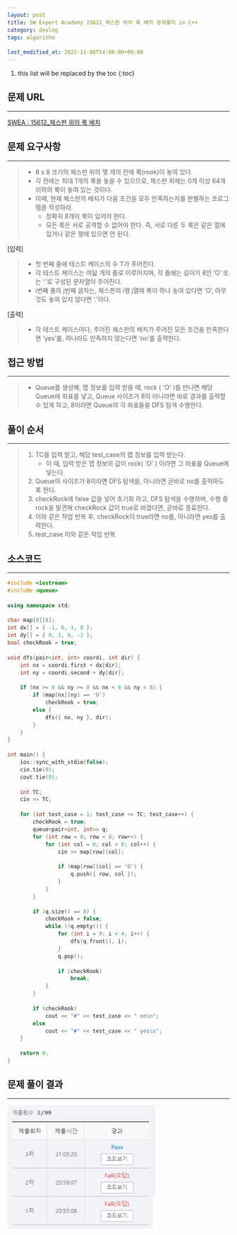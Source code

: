 ```yaml
---
layout: post
title: SW Expert Academy 15612_체스판 위의 룩 배치 문제풀이 in C++
category: devlog
tags: algorithm

last_modified_at: 2022-11-08T14:00:00+09:00
---
```


1. this list will be replaced by the toc
{:toc}

## 문제 URL
---
[SWEA : 15612_체스판 위의 룩 배치](https://swexpertacademy.com/main/code/problem/problemDetail.do?problemLevel=3&contestProbId=AYOBfxwaAXsDFATW&categoryId=AYOBfxwaAXsDFATW&categoryType=CODE&problemTitle=&orderBy=FIRST_REG_DATETIME&selectCodeLang=ALL&select-1=&pageSize=10&pageIndex=1#none)


## 문제 요구사항
---
> + 8 x 8 크기의 체스판 위의 몇 개의 칸에 룩(rook)이 놓여 있다. 
> + 각 칸에는 최대 1개의 룩을 놓을 수 있으므로, 체스판 위에는 0개 이상 64개 이하의 룩이 놓여 있는 것이다.
> + 이때, 현재 체스판의 배치가 다음 조건을 모두 만족하는지를 판별하는 프로그램을 작성하라.
>     - 정확히 8개의 룩이 있어야 한다.
>     - 모든 룩은 서로 공격할 수 없어야 한다. 즉, 서로 다른 두 룩은 같은 열에 있거나 같은 행에 있으면 안 된다.

[입력]
> + 첫 번째 줄에 테스트 케이스의 수 T가 주어진다.
> + 각 테스트 케이스는 여덟 개의 줄로 이루어지며, 각 줄에는 길이가 8인 ‘O’ 또는 ‘.’로 구성된 문자열이 주어진다. 
> + i번째 줄의 j번째 글자는, 체스판의 i행 j열에 룩이 하나 놓여 있다면 ‘O’, 아무것도 놓여 있지 않다면 ‘.’이다.

[출력]
> + 각 테스트 케이스마다, 주어진 체스판의 배치가 주어진 모든 조건을 만족한다면 ‘yes’를, 하나라도 만족하지 않는다면 ‘no’를 출력한다.


## 접근 방법
---
> + Queue를 생성해, 맵 정보를 입력 받을 때, rock ( 'O' )를 만나면 해당 Queue에 좌표를 넣고, Queue 사이즈가 8이 아니라면 바로 결과를 출력할 수 있게 하고, 8이라면 Queue의 각 좌표들을 DFS 탐색 수행한다.


## 풀이 순서
---
> 1. TC를 입력 받고, 해당 test_case의 맵 정보를 입력 받는다.
>     + 이 때, 입력 받은 맵 정보의 값이 rock( 'O' ) 이라면 그 좌표를 Queue에 넣는다.
> 2. Queue의 사이즈가 8이라면 DFS 탐색을, 아니라면 곧바로 no를 출력하도록 한다.
> 3. checkRock에 false 값을 넣어 초기화 하고, DFS 탐색을 수행하며, 수행 중 rock을 발견해 checkRock 값이 true로 바꼈다면, 곧바로 종료한다.
> 4. 이와 같은 작업 반복 후, checkRock이 true라면 no를, 아니라면 yes를 출력한다.
> 5. test_case 이와 같은 작업 반복


## 소스코드
---
~~~c++
#include <iostream>
#include <queue>

using namespace std;

char map[8][8];
int dx[] = { -1, 0, 1, 0 };
int dy[] = { 0, 1, 0, -1 };
bool checkRook = true;

void dfs(pair<int, int> coordi, int dir) {
	int nx = coordi.first + dx[dir];
	int ny = coordi.second + dy[dir];

	if (nx >= 0 && ny >= 0 && nx < 8 && ny < 8) {
		if (map[nx][ny] == 'O')
			checkRook = true;
		else {
			dfs({ nx, ny }, dir);
		}
	}
}

int main() {
	ios::sync_with_stdio(false);
	cin.tie(0);
	cout.tie(0);

	int TC;
	cin >> TC;

	for (int test_case = 1; test_case <= TC; test_case++) {
		checkRook = true;
		queue<pair<int, int>> q;
		for (int row = 0; row < 8; row++) {
			for (int col = 0; col < 8; col++) {
				cin >> map[row][col];

				if (map[row][col] == 'O') {
					q.push({ row, col });
				}
			}
		}

		if (q.size() == 8) {
			checkRook = false;
			while (!q.empty()) {
				for (int i = 0; i < 4; i++) {
					dfs(q.front(), i);
				}
				q.pop();

				if (checkRook)
					break;
			}
		}

		if (checkRook)
			cout << "#" << test_case << " no\n";
		else
			cout << "#" << test_case << " yes\n";
	}

	return 0;
}
~~~

## 문제 풀이 결과
---
<img src="/assets/img/post-img/algorithm/2022-11-08-swea-15612/result.jpg">
